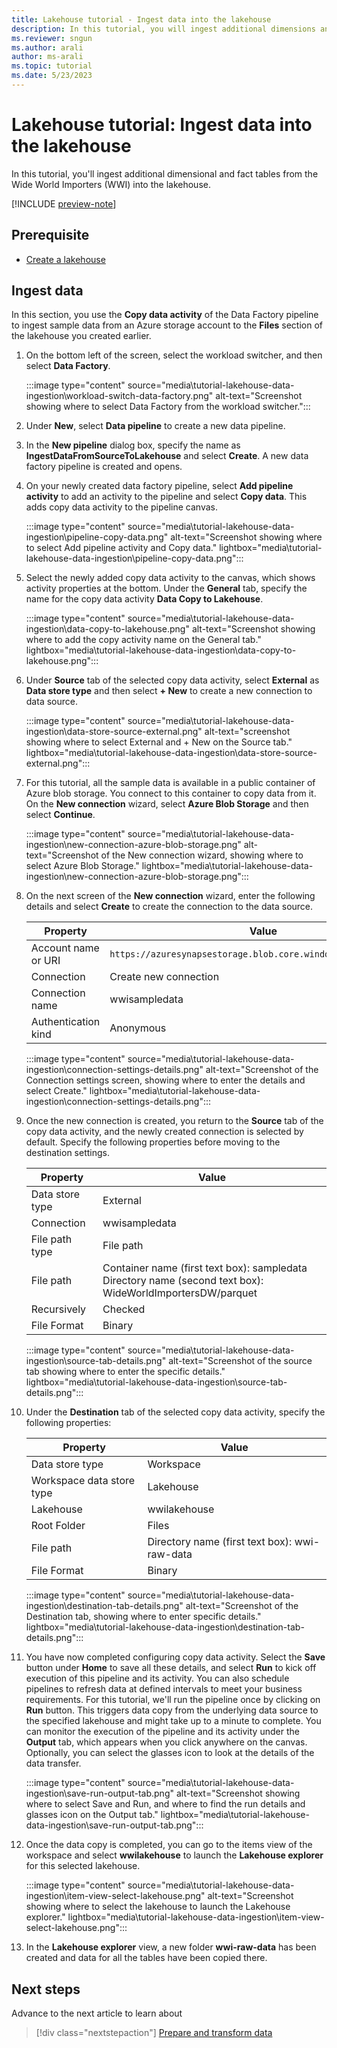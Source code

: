 ```yaml
---
title: Lakehouse tutorial - Ingest data into the lakehouse
description: In this tutorial, you will ingest additional dimensions and fact tables from the Wide World Importers (WWI) into the lakehouse.
ms.reviewer: sngun
ms.author: arali
author: ms-arali
ms.topic: tutorial
ms.date: 5/23/2023
---
```


# Lakehouse tutorial: Ingest data into the lakehouse

In this tutorial, you'll ingest additional dimensional and fact tables from the Wide World Importers (WWI) into the lakehouse.

[!INCLUDE [preview-note](../includes/preview-note.md)]

## Prerequisite

* [Create a lakehouse](tutorial-build-lakehouse.md)

## Ingest data

In this section, you use the **Copy data activity** of the Data Factory pipeline to ingest sample data from an Azure storage account to the **Files** section of the lakehouse you created earlier.

1. On the bottom left of the screen, select the workload switcher, and then select **Data Factory**.

   :::image type="content" source="media\tutorial-lakehouse-data-ingestion\workload-switch-data-factory.png" alt-text="Screenshot showing where to select Data Factory from the workload switcher.":::

1. Under **New**, select **Data pipeline** to create a new data pipeline.

1. In the **New pipeline** dialog box, specify the name as **IngestDataFromSourceToLakehouse** and select **Create**. A new data factory pipeline is created and opens.

1. On your newly created data factory pipeline, select **Add pipeline activity** to add an activity to the pipeline and select **Copy data**. This adds copy data activity to the pipeline canvas.

   :::image type="content" source="media\tutorial-lakehouse-data-ingestion\pipeline-copy-data.png" alt-text="Screenshot showing where to select Add pipeline activity and Copy data." lightbox="media\tutorial-lakehouse-data-ingestion\pipeline-copy-data.png":::

1. Select the newly added copy data activity to the canvas, which shows activity properties at the bottom. Under the **General** tab, specify the name for the copy data activity **Data Copy to Lakehouse**.

   :::image type="content" source="media\tutorial-lakehouse-data-ingestion\data-copy-to-lakehouse.png" alt-text="Screenshot showing where to add the copy activity name on the General tab." lightbox="media\tutorial-lakehouse-data-ingestion\data-copy-to-lakehouse.png":::

1. Under **Source** tab of the selected copy data activity, select **External** as **Data store type** and then select **+ New** to create a new connection to data source.

   :::image type="content" source="media\tutorial-lakehouse-data-ingestion\data-store-source-external.png" alt-text="screenshot showing where to select External and + New on the Source tab." lightbox="media\tutorial-lakehouse-data-ingestion\data-store-source-external.png":::

1. For this tutorial, all the sample data is available in a public container of Azure blob storage. You connect to this container to copy data from it. On the **New connection** wizard, select **Azure Blob Storage** and then select **Continue**.

   :::image type="content" source="media\tutorial-lakehouse-data-ingestion\new-connection-azure-blob-storage.png" alt-text="Screenshot of the New connection wizard, showing where to select Azure Blob Storage." lightbox="media\tutorial-lakehouse-data-ingestion\new-connection-azure-blob-storage.png":::

1. On the next screen of the **New connection** wizard, enter the following details and select **Create** to create the connection to the data source.

   | Property | Value |
   |---|---|
   | Account name or URI | `https://azuresynapsestorage.blob.core.windows.net/sampledata` |
   |Connection | Create new connection |
   | Connection name | wwisampledata |
   | Authentication kind | Anonymous |

   :::image type="content" source="media\tutorial-lakehouse-data-ingestion\connection-settings-details.png" alt-text="Screenshot of the Connection settings screen, showing where to enter the details and select Create." lightbox="media\tutorial-lakehouse-data-ingestion\connection-settings-details.png":::

1. Once the new connection is created, you return to the **Source** tab of the copy data activity, and the newly created connection is selected by default. Specify the following properties before moving to the destination settings.

   | Property | Value |
   |---|---|
   | Data store type | External |
   | Connection | wwisampledata |
   | File path type | File path |
   | File path | Container name (first text box): sampledata<br>Directory name (second text box): WideWorldImportersDW/parquet |
   | Recursively | Checked |
   | File Format | Binary |

   :::image type="content" source="media\tutorial-lakehouse-data-ingestion\source-tab-details.png" alt-text="Screenshot of the source tab showing where to enter the specific details." lightbox="media\tutorial-lakehouse-data-ingestion\source-tab-details.png":::

1. Under the **Destination** tab of the selected copy data activity, specify the following properties:

   | Property | Value |
   |---|---|
   | Data store type | Workspace |
   | Workspace data store type | Lakehouse |
   | Lakehouse | wwilakehouse |
   | Root Folder | Files |
   | File path | Directory name (first text box): wwi-raw-data |
   | File Format | Binary |

   :::image type="content" source="media\tutorial-lakehouse-data-ingestion\destination-tab-details.png" alt-text="Screenshot of the Destination tab, showing where to enter specific details." lightbox="media\tutorial-lakehouse-data-ingestion\destination-tab-details.png":::

1. You have now completed configuring copy data activity. Select the **Save** button under **Home** to save all these details, and select **Run** to kick off execution of this pipeline and its activity. You can also schedule pipelines to refresh data at defined intervals to meet your business requirements. For this tutorial, we'll run the pipeline once by clicking on **Run** button. This triggers data copy from the underlying data source to the specified lakehouse and might take up to a minute to complete. You can monitor the execution of the pipeline and its activity under the **Output** tab, which appears when you click anywhere on the canvas. Optionally, you can select the glasses icon to look at the details of the data transfer.

   :::image type="content" source="media\tutorial-lakehouse-data-ingestion\save-run-output-tab.png" alt-text="Screenshot showing where to select Save and Run, and where to find the run details and glasses icon on the Output tab." lightbox="media\tutorial-lakehouse-data-ingestion\save-run-output-tab.png":::

1. Once the data copy is completed, you can go to the items view of the workspace and select **wwilakehouse** to launch the **Lakehouse explorer** for this selected lakehouse.

   :::image type="content" source="media\tutorial-lakehouse-data-ingestion\item-view-select-lakehouse.png" alt-text="Screenshot showing where to select the lakehouse to launch the Lakehouse explorer." lightbox="media\tutorial-lakehouse-data-ingestion\item-view-select-lakehouse.png":::

1. In the **Lakehouse explorer** view, a new folder **wwi-raw-data** has been created and data for all the tables have been copied there.

## Next steps

Advance to the next article to learn about
> [!div class="nextstepaction"]
> [Prepare and transform data](tutorial-lakehouse-data-preparation.md)
